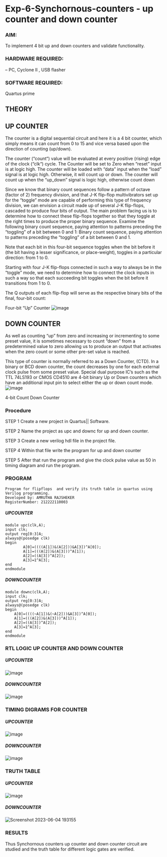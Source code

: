 # Exp-6-Synchornous-counters - up counter and down counter 
### AIM: 
To implement 4 bit up and down counters and validate  functionality.
### HARDWARE REQUIRED:  
– PC, Cyclone II , USB flasher
### SOFTWARE REQUIRED:   
Quartus prime
## THEORY 

## UP COUNTER 
The counter is a digital sequential circuit and here it is a 4 bit counter, which simply means it can count from 0 to 15 and vice versa based upon the direction of counting (up/down). 

The counter (“count“) value will be evaluated at every positive (rising) edge of the clock (“clk“) cycle.
The Counter will be set to Zero when “reset” input is at logic high.
The counter will be loaded with “data” input when the “load” signal is at logic high. Otherwise, it will count up or down.
The counter will count up when the “up_down” signal is logic high, otherwise count down

Since we know that binary count sequences follow a pattern of octave (factor of 2) frequency division, and that J-K flip-flop multivibrators set up for the “toggle” mode are capable of performing this type of frequency division, we can envision a circuit made up of several J-K flip-flops, cascaded to produce four bits of output.
The main problem facing us is to determine how to connect these flip-flops together so that they toggle at the right times to produce the proper binary sequence.
Examine the following binary count sequence, paying attention to patterns preceding the “toggling” of a bit between 0 and 1:
Binary count sequence, paying attention to patterns preceding the “toggling” of a bit between 0 and 1.

Note that each bit in this four-bit sequence toggles when the bit before it (the bit having a lesser significance, or place-weight), toggles in a particular direction: from 1 to 0.



 
 

Starting with four J-K flip-flops connected in such a way to always be in the “toggle” mode, we need to determine how to connect the clock inputs in such a way so that each succeeding bit toggles when the bit before it transitions from 1 to 0.

The Q outputs of each flip-flop will serve as the respective binary bits of the final, four-bit count:

 
 

Four-bit “Up” Counter
![image](https://user-images.githubusercontent.com/36288975/169644758-b2f4339d-9532-40c5-af40-8f4f8c942e2c.png)



## DOWN COUNTER 

As well as counting “up” from zero and increasing or incrementing to some preset value, it is sometimes necessary to count “down” from a predetermined value to zero allowing us to produce an output that activates when the zero count or some other pre-set value is reached.

This type of counter is normally referred to as a Down Counter, (CTD). In a binary or BCD down counter, the count decreases by one for each external clock pulse from some preset value. Special dual purpose IC’s such as the TTL 74LS193 or CMOS CD4510 are 4-bit binary Up or Down counters which have an additional input pin to select either the up or down count mode.
![image](https://user-images.githubusercontent.com/36288975/169644844-1a14e123-7228-4ed8-81a9-eb937dff4ac8.png)


4-bit Count Down Counter
### Procedure
STEP 1 Create a new project in Quartus|| Software. 

STEP 2 Name the project as upc and downc for up and down counter. 

STEP 3 Create a new verilog hdl file in the project file. 

STEP 4 Within that file write the program for up and down counter 

STEP 5 After that run the program and give the clock pulse value as 50 in timing diagram and run the program.



### PROGRAM 
```
Program for flipflops  and verify its truth table in quartus using Verilog programming.
Developed by: AMRUTHA RAJSHEKER
RegisterNumber: 212222110003
```
##### UPCOUNTER
```
module upc(clk,A);
input clk;
output reg[0:3]A;
always@(posedge clk)
begin
		A[0]=((((A[1])&(A[2]))&A[3])^A[0]);
		A[1]=(((A[2])&(A[3]))^A[1]);
		A[2]=((A[3])^A[2]);
		A[3]=1^A[3];
end
endmodule
```
##### DOWNCOUNTER
```
module downc(clk,A);
input clk;
output reg[0:3]A;
always@(posedge clk)
begin
	A[0]=((((~A[1])&(~A[2]))&A[3])^A[0]);
	A[1]=(((A[2])&(A[3]))^A[1]);
	A[2]=((A[3])^A[2]);
	A[3]=1^A[3];
end
endmodule
```


### RTL LOGIC UP COUNTER AND DOWN COUNTER  
##### UPCOUNTER
![image](https://github.com/AmruthaRajsheker/Exp-7-Synchornous-counters-/assets/119475943/489bacb3-e72c-4666-bec7-4b04f6aff49d)

##### DOWNCOUNTER
![image](https://github.com/AmruthaRajsheker/Exp-7-Synchornous-counters-/assets/119475943/8961a141-aafb-4dd0-b0d6-afa4d52a014a)


### TIMING DIGRAMS FOR COUNTER  
##### UPCOUNTER
![image](https://github.com/AmruthaRajsheker/Exp-7-Synchornous-counters-/assets/119475943/e11216c5-8b8f-4223-8d42-8c108b7658f4)

##### DOWNCOUNTER
![image](https://github.com/AmruthaRajsheker/Exp-7-Synchornous-counters-/assets/119475943/6e2b1b43-ef90-4f35-9c1a-9d8b975c443b)




### TRUTH TABLE 
##### UPCOUNTER
![image](https://github.com/AmruthaRajsheker/Exp-7-Synchornous-counters-/assets/119475943/009031ce-1ca7-4c77-b20c-fafb3b0f3ad9)

##### DOWNCOUNTER
![Screenshot 2023-06-04 193155](https://github.com/AmruthaRajsheker/Exp-7-Synchornous-counters-/assets/119475943/da7616df-fb5f-4ef6-833f-68141f7d5de2)
### RESULTS 
Thus Synchornous counters up counter and down counter circuit are studied and the truth table for different logic gates are verified.
